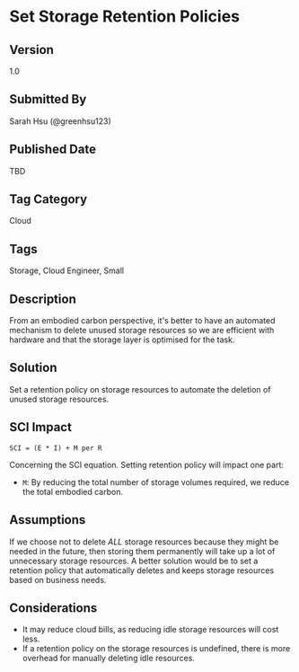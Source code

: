 # Set Storage Retention Policies

## Version
1.0

## Submitted By
Sarah Hsu (@greenhsu123)

## Published Date
TBD

## Tag Category
Cloud

## Tags
Storage, Cloud Engineer, Small

## Description
From an embodied carbon perspective, it's better to have an automated mechanism to delete unused storage resources so we are efficient with hardware and that the storage layer is optimised for the task. 

## Solution
Set a retention policy on storage resources to automate the deletion of unused storage resources. 

## SCI Impact
`SCI = (E * I) + M per R`

Concerning the SCI equation. Setting retention policy will impact one part:

- `M`: By reducing the total number of storage volumes required, we reduce the total embodied carbon.

## Assumptions
If we choose not to delete *ALL* storage resources because they might be needed in the future, then storing them permanently will take up a lot of unnecessary storage resources. A better solution would be to set a retention policy that automatically deletes and keeps storage resources based on business needs. 

## Considerations
- It may reduce cloud bills, as reducing idle storage resources will cost less. 
- If a retention policy on the storage resources is undefined, there is more overhead for manually deleting idle resources. 
